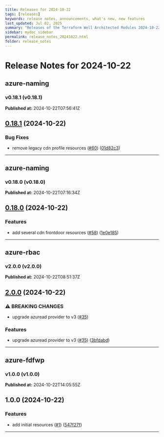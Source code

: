 ```yaml
---
title: Releases for 2024-10-22
tags: [releases]
keywords: release notes, announcements, what's new, new features
last_updated: Jul 02, 2025
summary: "Releases of the Terraform Well Architected Modules 2024-10-22"
sidebar: mydoc_sidebar
permalink: release_notes_20241022.html
folder: release_notes
---
```


# Release Notes for 2024-10-22

## azure-naming
### v0.18.1 (v0.18.1)
**Published at:** 2024-10-22T07:56:41Z

## [0.18.1](https://github.com/CloudNationHQ/terraform-azure-naming/compare/v0.18.0...v0.18.1) (2024-10-22)


### Bug Fixes

* remove legacy cdn profile resources ([#60](https://github.com/CloudNationHQ/terraform-azure-naming/issues/60)) ([01d82c3](https://github.com/CloudNationHQ/terraform-azure-naming/commit/01d82c3ef231c5d6d5785d22fc674b90be4beb5c))

---

## azure-naming
### v0.18.0 (v0.18.0)
**Published at:** 2024-10-22T07:16:34Z

## [0.18.0](https://github.com/CloudNationHQ/terraform-azure-naming/compare/v0.17.1...v0.18.0) (2024-10-22)


### Features

* add several cdn frontdoor resources ([#58](https://github.com/CloudNationHQ/terraform-azure-naming/issues/58)) ([1e0e185](https://github.com/CloudNationHQ/terraform-azure-naming/commit/1e0e1851c73011509b494d8aec3c8c2ecd4d07a8))

---

## azure-rbac
### v2.0.0 (v2.0.0)
**Published at:** 2024-10-22T08:51:37Z

## [2.0.0](https://github.com/CloudNationHQ/terraform-azure-rbac/compare/v1.1.0...v2.0.0) (2024-10-22)


### ⚠ BREAKING CHANGES

* upgrade azuread provider to v3 ([#35](https://github.com/CloudNationHQ/terraform-azure-rbac/issues/35))

### Features

* upgrade azuread provider to v3 ([#35](https://github.com/CloudNationHQ/terraform-azure-rbac/issues/35)) ([3bfdabd](https://github.com/CloudNationHQ/terraform-azure-rbac/commit/3bfdabdca2f2f5b2f1422a0cc6f87d16e4b1b733))

---

## azure-fdfwp
### v1.0.0 (v1.0.0)
**Published at:** 2024-10-22T14:05:55Z

## 1.0.0 (2024-10-22)


### Features

* add initial resources ([#1](https://github.com/CloudNationHQ/terraform-azure-fdfwp/issues/1)) ([547f27f](https://github.com/CloudNationHQ/terraform-azure-fdfwp/commit/547f27f5b955ebc71cf3f4ab0851899478a623b5))

---

